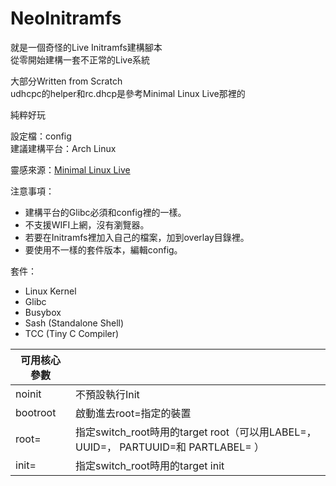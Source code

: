# NeoInitramfs

就是一個奇怪的Live Initramfs建構腳本  
從零開始建構一套不正常的Live系統

大部分Written from Scratch  
udhcpc的helper和rc.dhcp是參考Minimal Linux Live那裡的

純粹好玩

設定檔：config  
建議建構平台：Arch Linux

靈感來源：[Minimal Linux Live](https://github.com/ivandavidov/minimal)

注意事項：

* 建構平台的Glibc必須和config裡的一樣。
* 不支援WIFI上網，沒有瀏覽器。
* 若要在Initramfs裡加入自己的檔案，加到overlay目錄裡。
* 要使用不一樣的套件版本，編輯config。

套件：

* Linux Kernel
* Glibc
* Busybox
* Sash (Standalone Shell)
* TCC (Tiny C Compiler)

|可用核心參數          |                                                                                   |
|----------------------|-----------------------------------------------------------------------------------|
| noinit               | 不預設執行Init                                                                    |
| bootroot             | 啟動進去root=指定的裝置                                                           |
| root=                | 指定switch_root時用的target root（可以用LABEL=， UUID=， PARTUUID=和 PARTLABEL= ）|
| init=                | 指定switch_root時用的target init                                                  |
